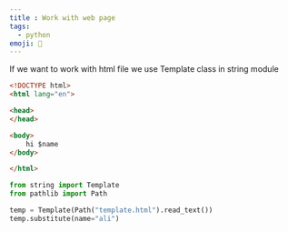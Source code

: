 ```yaml
---
title : Work with web page
tags:
  - python
emoji: 🐍
---
```


If we want to work with html file we use Template class in string module

```html
<!DOCTYPE html>
<html lang="en">

<head>
</head>

<body>
    hi $name
</body>

</html>
```

```python
from string import Template
from pathlib import Path

temp = Template(Path("template.html").read_text())
temp.substitute(name="ali")
```